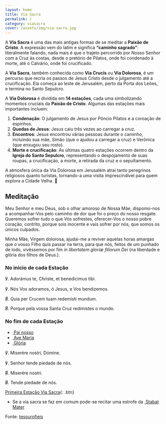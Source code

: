 ```yaml
---
layout: home
title: Via Sacra
permalink: /
category: viasacra
cover: /assets/img/via-sacra.jpg
---
```


A **Via Sacra** é uma das mais antigas formas de se meditar a **Paixão de Cristo**. A expressão vem do latim e significa **“caminho sagrado”**: literalmente falando, nada mais é que o trajeto percorrido por Nosso Senhor com a Cruz às costas, desde o pretório de Pilatos, onde foi condenado à morte, até o Calvário, onde foi crucificado.

A **Via Sacra**, também conhecida como **Via Crucis** ou **Via Dolorosa**, é um percurso que recria os passos de Jesus Cristo desde o julgamento até a crucificação. Ela começa ao leste de Jerusalém, perto da Porta dos Leões, e termina no Santo Sepulcro.

A **Via Dolorosa** é dividida em **14 estações**, cada uma simbolizando momentos cruciais da **Paixão de Cristo**. Algumas das estações mais importantes incluem:

1. **Condenação**: O julgamento de Jesus por Pôncio Pilatos e a coroação de espinhos.
2. **Quedas de Jesus**: Jesus caiu três vezes ao carregar a cruz.
3. **Encontros**: Jesus encontrou várias pessoas durante o caminho, incluindo sua mãe, Simão (que o ajudou a carregar a cruz) e Verônica (que enxugou seu rosto).
4. **Morte e crucificação**: As últimas quatro estações ocorrem dentro da **Igreja do Santo Sepulcro**, representando o despojamento de suas roupas, a crucificação, a morte, a retirada da cruz e o sepultamento.

A atmosfera única da Via Dolorosa em Jerusalém atrai tanto peregrinos religiosos quanto turistas, tornando-a uma visita imprescindível para quem explora a Cidade Velha. 🙏


## Meditação

Meu Senhor e meu Deus, sob o olhar amoroso de Nossa Mãe, dispomo-nos a acompanhar-Vos pelo caminho de dor que foi o preço do nosso resgate. Queremos sofrer tudo o que Vós sofrestes, oferecer-Vos o nosso pobre coração, contrito, porque sois inocente e vais sofrer por nós, que somos os únicos culpados.

Minha Mãe, Virgem dolorosa, ajudai-me a reviver aquelas horas amargas que o vosso Filho quis passar na terra, para que nós, feitos de um punhado de lodo, vivêssemos por fim <em>in libertatem gloriæ filiorum Dei</em> (na liberdade e glória dos filhos de Deus.).

### No inicio de cada Estação

<div class="side-by-side not-content">
<p>
<span class="text-green-500">℣.</span> Adorámus te, Christe, et benedicimus tibi.
</p>
<p>
<span class="text-green-500">℣.</span> Nós Vos adoramos, ó Jesus, e Vos bendizemos.
</p>
<p>
<span class="text-red-500">℟. </span>Quia per Crucem tuam redemísti mundum.
</p>
<p>
<span class="text-red-500">℟. </span>Porque pela vossa Santa Cruz redimistes o mundo.
</p>
</div>

### No fim de cada Estação

<aside>
  <ul>
    <li><a href="https://viacrucis.vercel.app/pages/oracoes/#pai-nosso">&nbsp;Pai nosso</a></li>
    <li><a href="https://viacrucis.vercel.app/pages/oracoes/#ave-maria">&nbsp;Ave Maria</a></li>
    <li><a href="https://viacrucis.vercel.app/pages/oracoes/#gl%C3%B3ria">&nbsp;Glória</a></li>
  </ul>  
</aside>

<div class="side-by-side not-content">

<p>
<span class="text-green-500">℣.</span> Miserére nostri, Dómine.
</p>
<p>
<span class="text-green-500">℣.</span> Senhor tende piedade de nós.
</p>
<p>
<span class="text-red-500">℟. </span>Miserére nostri.
</p>
<p>
<span class="text-red-500">℟. </span>Tende piedade de nós.
</p>
</div>

[Primeira Estação Via Sacra](https://viacrucis.vercel.app/viasacra/0033-04-03-01a-estacao.html){: .btn}

<aside>
  <ul>
    <li>Se a via sacra se faz em comum pode-se recitar uma estrofe da <a href="https://tesourofieis.com/missal/santos/09-15/#sequ%C3%AAncia">&nbsp;Stabat Mater</a></li> 
  </ul>
</aside>




Fonte: [tesourofieis](https://tesourofieis.com/devocionario/viasacra/)
